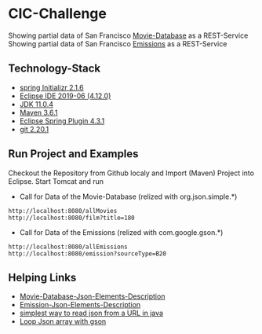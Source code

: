 # CIC-Challenge

Showing partial data of San Francisco [Movie-Database](https://data.sfgov.org/resource/wwmu-gmzc.json) as a REST-Service
Showing partial data of San Francisco [Emissions](https://data.sfgov.org/resource/pxac-sadh.json) as a REST-Service

## Technology-Stack

* [spring Initializr 2.1.6](https://start.spring.io/)
* [Eclipse IDE  2019-06 (4.12.0)](https://www.eclipse.org/downloads/packages/)
* [JDK 11.0.4](https://www.computerbase.de/downloads/systemtools/entwicklung/java-se-development-kit/)
* [Maven 3.6.1](https://maven.apache.org/download.cgi)
* [Eclipse Spring Plugin 4.3.1](https://marketplace.eclipse.org/content/spring-tools-4-spring-boot-aka-spring-tool-suite-4)
* [git 2.20.1](https://git-scm.com/downloads)

## Run Project and Examples

Checkout the Repository from Github localy and Import (Maven) Project into Eclipse. Start Tomcat and run

* Call for Data of the Movie-Database (relized with org.json.simple.*)
```
http://localhost:8080/allMovies
http://localhost:8080/film?title=180
```

* Call for Data of the Emissions (relized with com.google.gson.*)
```
http://localhost:8080/allEmissions
http://localhost:8080/emission?sourceType=B20
```

## Helping Links

* [Movie-Database-Json-Elements-Description](https://dev.socrata.com/foundry/data.sfgov.org/wwmu-gmzc)
* [Emission-Json-Elements-Description](https://dev.socrata.com/foundry/data.sfgov.org/pxac-sadh)
* [simplest way to read json from a URL in java](https://stackoverflow.com/questions/4308554/simplest-way-to-read-json-from-a-url-in-java)
* [Loop Json array with gson](https://stackoverflow.com/questions/37427179/loop-json-array-with-gson)
